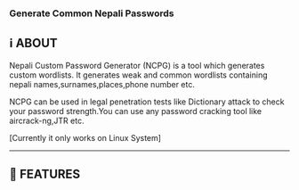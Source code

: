  ###  **Generate Common Nepali Passwords**

:information_source: ABOUT
 -----
 
Nepali Custom Password Generator (NCPG) is a tool which generates custom wordlists. It generates weak and common wordlists containing nepali names,surnames,places,phone number etc.

NCPG can be used in legal penetration tests like Dictionary attack to check your password strength.You can use any password cracking tool like aircrack-ng,JTR etc.

[Currently it only works on Linux System]

----------
 
:email: FEATURES
 --------
